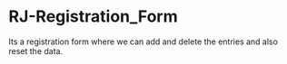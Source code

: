 # RJ-Registration_Form
Its a registration form where we can add and delete the entries and also reset the data.
